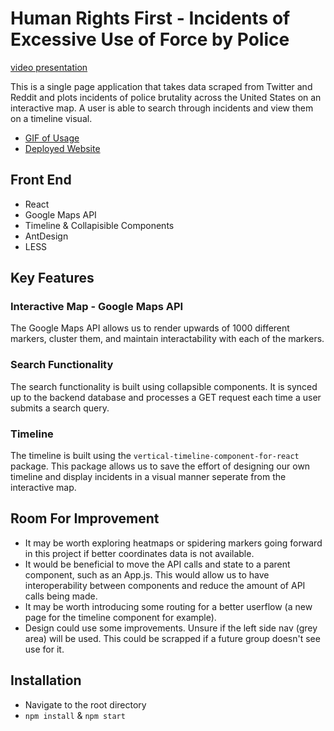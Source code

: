 # Human Rights First - Incidents of Excessive Use of Force by Police

[video presentation](https://youtu.be/4Rk8fbLA0s0)

This is a single page application that takes data scraped from Twitter and Reddit and plots incidents of police brutality across the United States on an interactive map. A user is able to search through incidents and view them on a timeline visual.

 - [GIF of Usage](https://gyazo.com/76e9d7a0a8c091d0bbfb777ba8dfab0e)
 - [Deployed Website](https://main.d2njpi9j1s76mb.amplifyapp.com/)


## Front End
   - React
   - Google Maps API
   - Timeline & Collapisible Components
   - AntDesign
   - LESS

## Key Features
### Interactive Map - Google Maps API

The Google Maps API allows us to render upwards of 1000 different markers, cluster them, and maintain interactability with each of the markers. 

### Search Functionality

The search functionality is built using collapsible components. It is synced up to the backend database and processes a GET request each time a user submits a search query.

### Timeline
The timeline is built using the ```vertical-timeline-component-for-react``` package. This package allows us to save the effort of designing our own timeline and display incidents in a visual manner seperate from the interactive map.

## Room For Improvement
- It may be worth exploring heatmaps or spidering markers going forward in this project if better coordinates data is not available.
- It would be beneficial to move the API calls and state to a parent component, such as an App.js. This would allow us to have interoperability between components and reduce the amount of API calls being made.
- It may be worth introducing some routing for a better userflow (a new page for the timeline component for example).
- Design could use some improvements. Unsure if the left side nav (grey area) will be used. This could be scrapped if a future group doesn't see use for it.

## Installation

- Navigate to the root directory
- ```npm install``` & ```npm start```
